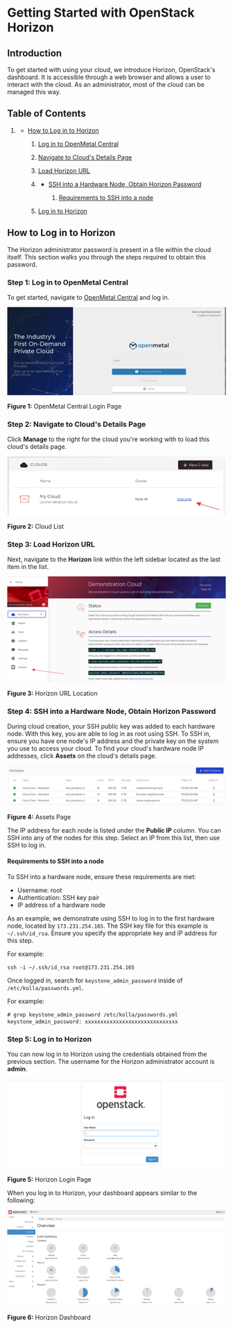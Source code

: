 # Getting Started with OpenStack Horizon

## Introduction

To get started with using your cloud, we introduce Horizon, OpenStack's
dashboard. It is accessible through a web browser and allows a user to
interact with the cloud. As an administrator, most of the cloud can be
managed this way.

## Table of Contents

1. - [How to Log in to
        Horizon](getting-started-with-horizon#how-to-log-in-to-horizon)

        1. [Log in to OpenMetal
            Central](getting-started-with-horizon#step-1-log-in-to-openmetal-central)

        2. [Navigate to Cloud's Details
            Page](getting-started-with-horizon#step-2-navigate-to-cloud-s-details-page)

        3. [Load Horizon
            URL](getting-started-with-horizon#step-3-load-horizon-url)

        4. - [SSH into a Hardware Node, Obtain Horizon
                Password](getting-started-with-horizon#step-4-ssh-into-a-hardware-node-obtain-horizon-password)

                1. [Requirements to SSH into a
                    node](getting-started-with-horizon#requirements-to-ssh-into-a-node)

        5. [Log in to
            Horizon](getting-started-with-horizon#step-5-log-in-to-horizon)

## How to Log in to Horizon

The Horizon administrator password is present in a file within the cloud
itself. This section walks you through the steps required to obtain this
password.

### Step 1: Log in to OpenMetal Central

To get started, navigate to [OpenMetal
Central](https://central.openmetal.io/) and log in.

![image](images/openmetal-central.png)

**Figure 1:** OpenMetal Central Login Page

### Step 2: Navigate to Cloud's Details Page

Click **Manage** to the right for the cloud you're working with to load
this cloud's details page.

![image](images/manage-cloud.png)

**Figure 2:** Cloud List

### Step 3: Load Horizon URL

Next, navigate to the **Horizon** link within the left sidebar located
as the last item in the list.

![image](images/horizon-url.png)

**Figure 3:** Horizon URL Location

### Step 4: SSH into a Hardware Node, Obtain Horizon Password

During cloud creation, your SSH public key was added to each hardware
node. With this key, you are able to log in as root using SSH. To SSH
in, ensure you have one node's IP address and the private key on the
system you use to access your cloud. To find your cloud's hardware node
IP addresses, click **Assets** on the cloud's details page.

![image](images/assets-page.png)

**Figure 4:** Assets Page

The IP address for each node is listed under the **Public IP** column.
You can SSH into any of the nodes for this step. Select an IP from this
list, then use SSH to log in.

#### Requirements to SSH into a node

To SSH into a hardware node, ensure these requirements are met:

- Username: root
- Authentication: SSH key pair
- IP address of a hardware node

As an example, we demonstrate using SSH to log in to the first hardware
node, located by `173.231.254.165`. The SSH key file for this example is
`~/.ssh/id_rsa`. Ensure you specify the appropriate key and IP address
for this step.

For example:

    ssh -i ~/.ssh/id_rsa root@173.231.254.165

Once logged in, search for `keystone_admin_password` inside of
`/etc/kolla/passwords.yml`.

For example:

    # grep keystone_admin_password /etc/kolla/passwords.yml
    keystone_admin_password: xxxxxxxxxxxxxxxxxxxxxxxxxxxxxx

### Step 5: Log in to Horizon

You can now log in to Horizon using the credentials obtained from the
previous section. The username for the Horizon administrator account is
**admin**.

![image](images/horizon-log-in.png)

**Figure 5:** Horizon Login Page

When you log in to Horizon, your dashboard appears similar to the
following:

![image](images/horizon-initial-log-in.png)

**Figure 6:** Horizon Dashboard

